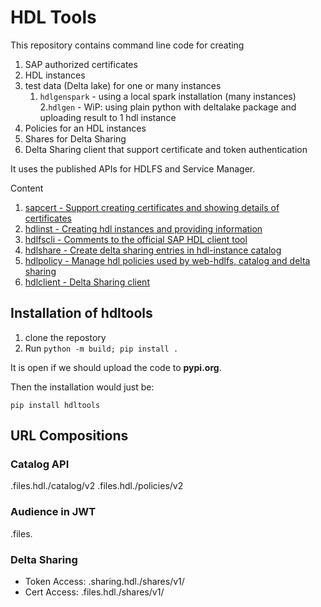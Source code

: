 # HDL Tools

This repository contains command line code for creating

1. SAP authorized certificates
2. HDL instances
3. test data (Delta lake) for one or many instances
   1. ``hdlgenspark``  - using a local spark installation (many instances)
   2.``hdlgen`` - WiP: using plain python with deltalake package and uploading result to 1 hdl instance
4. Policies for an HDL instances
5. Shares for Delta Sharing
6. Delta Sharing client that support certificate and token authentication

It uses the published APIs for HDLFS and Service Manager. 


Content

1. [sapcert - Support creating certificates and showing details of certificates](docs/SAPCertificateService.md)
2. [hdlinst - Creating hdl instances and providing information](docs/SetupHDLFS.md)
3. [hdlfscli - Comments to the official SAP HDL client tool](docs/hdlfscli.md)
4. [hdlshare - Create delta sharing entries in hdl-instance catalog](docs/hdlsharesetup.md)
5. [hdlpolicy - Manage hdl policies used by web-hdlfs, catalog and delta sharing](docs/hdlpolicysetup.md)
6. [hdlclient - Delta Sharing client](docs/hdldeltasharing.md)


## Installation of hdltools

1. clone the repostory
2. Run ``python -m build; pip install . ``

It is open if we should upload the code to **pypi.org**.

Then the installation would just be:
```shell
pip install hdltools
```

## URL Compositions

### Catalog API

<instance-uuid>.files.hdl.<hld-cluster-endpoint>/catalog/v2
<instance-uuid>.files.hdl.<hld-cluster-endpoint>/policies/v2


### Audience in JWT
<instance-uuid>.files.<hld-cluster-endpoint>

### Delta Sharing

- Token Access: <instance-uuid>.sharing.hdl.<hld-cluster-endpoint>/shares/v1/
- Cert Access: <instance-uuid>.files.hdl.<hld-cluster-endpoint>/shares/v1/






